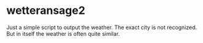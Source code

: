 # wetteransage2
Just a simple script to output the weather. The exact city is not recognized. But in itself the weather is often quite similar. 
